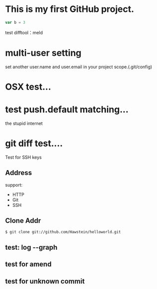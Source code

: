 # This is my first GitHub project.

```js
var b = 3
```

test difftool：meld

# multi-user setting

set another user.name and user.email in your project scope.(.git/config)

# OSX test...

# test push.default matching...

the stupid internet

# git diff test....

Test for SSH keys

## Address

support:

* HTTP
* Git
* SSH

## Clone Addr

    $ git clone git://github.com/Hawstein/helloworld.git

## test: log --graph

## test for amend

## test for unknown commit
